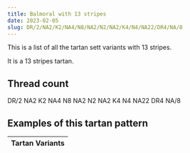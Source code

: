 ```yaml
---
title: Balmoral with 13 stripes
date: 2023-02-05
slug: DR/2/NA2/K2/NA4/N8/NA2/N2/NA2/K4/N4/NA22/DR4/NA/8
---
```

This is a list of all the tartan sett variants with 13 stripes.

It is a 13 stripes tartan.


## Thread count
DR/2 NA2 K2 NA4 N8 NA2 N2 NA2 K4 N4 NA22 DR4 NA/8

## Examples of this tartan pattern

| Tartan Variants |
|---------------|
